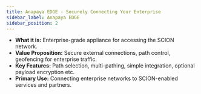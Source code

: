 ```yaml
---
title: Anapaya EDGE - Securely Connecting Your Enterprise
sidebar_label: Anapaya EDGE
sidebar_position: 2
---
```


- **What it is:** Enterprise-grade appliance for accessing the SCION network.
- **Value Proposition:** Secure external connections, path control, geofencing for enterprise traffic.
- **Key Features:** Path selection, multi-pathing, simple integration, optional payload encryption etc.
- **Primary Use:** Connecting enterprise networks to SCION-enabled services and partners.

